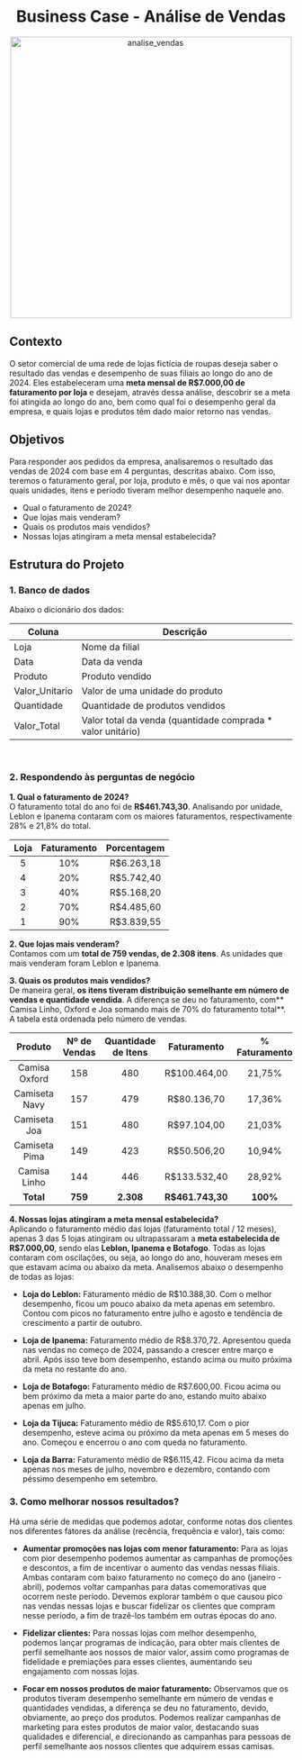 
<h1 align="center">Business Case - Análise de Vendas</h1>

<p align="center">
  <img src="https://github.com/user-attachments/assets/779ac29a-fc13-4357-8dca-14d2e2abb3c7" alt="analise_vendas" width="500"/>
</p>



## Contexto
O setor comercial de uma rede de lojas fictícia de roupas deseja saber o resultado das vendas e desempenho de suas filiais ao longo do ano de 2024. Eles estabeleceram uma **meta mensal de R$7.000,00 de faturamento por loja** e desejam, através dessa análise, descobrir se a meta foi atingida ao longo do ano, bem como qual foi o desempenho geral da empresa, e quais lojas e produtos têm dado maior retorno nas vendas.

## Objetivos
Para responder aos pedidos da empresa, analisaremos o resultado das vendas de 2024 com base em 4 perguntas, descritas abaixo. Com isso, teremos o faturamento geral, por loja, produto e mês, o que vai nos apontar quais unidades, itens e período tiveram melhor desempenho naquele ano.

* Qual o faturamento de 2024?
* Que lojas mais venderam?
* Quais os produtos mais vendidos?
* Nossas lojas atingiram a meta mensal estabelecida?

## Estrutura do Projeto
### 1. Banco de dados
Abaixo o dicionário dos dados:

| Coluna | Descrição |
|----------|----------|
| Loja | Nome da filial  |
| Data   | Data da venda  |
| Produto  | Produto vendido  |
| Valor_Unitario | Valor de uma unidade do produto |
| Quantidade | Quantidade de produtos vendidos  |
| Valor_Total  | Valor total da venda (quantidade comprada * valor unitário) |

<br>

### 2. Respondendo às perguntas de negócio

**1. Qual o faturamento de 2024?**  
O faturamento total do ano foi de **R$461.743,30**. Analisando por unidade, Leblon e Ipanema contaram com os maiores faturamentos, respectivamente 28% e 21,8% do total.

| Loja | Faturamento | Porcentagem |
|:-----------:|:-------------------:|:-------------------:|
| 5  | 10% | R$6.263,18|
| 4  | 20% | R$5.742,40 |
| 3  | 40% | R$5.168,20 |
| 2  | 70% | R$4.485,60 |
| 1  | 90% | R$3.839,55 |  

**2. Que lojas mais venderam?**  
Contamos com um **total de 759 vendas, de 2.308 itens**. As unidades que mais venderam foram Leblon e Ipanema.

**3. Quais os produtos mais vendidos?**  
De maneira geral, **os itens tiveram distribuição semelhante em número de vendas e quantidade vendida**. A diferença se deu no faturamento, com** Camisa Linho, Oxford e Joa somando mais de 70% do faturamento total**. A tabela está ordenada pelo número de vendas.

| Produto | Nº de Vendas | Quantidade de Itens | Faturamento | % Faturamento |
|:-------:|:------------:|:-------------------:|:-----------:|:-------------:|
| Camisa Oxford | 158 | 480 | R$100.464,00 | 21,75% |
| Camiseta Navy | 157 | 479 | R$80.136,70 | 17,36% |
| Camiseta Joa | 151 | 480 | R$97.104,00 | 21,03% |
| Camiseta Pima | 149 | 423 | R$50.506,20 | 10,94% |
| Camisa Linho | 144 | 446 | R$133.532,40 | 28,92% |
| **Total** | **759** | **2.308** | **R$461.743,30** | **100%** |

**4. Nossas lojas atingiram a meta mensal estabelecida?**  
Aplicando o faturamento médio das lojas (faturamento total / 12 meses), apenas 3 das 5 lojas atingiram ou ultrapassaram a **meta estabelecida de R$7.000,00**, sendo elas **Leblon, Ipanema e Botafogo**. Todas as lojas contaram com oscilações, ou seja, ao longo do ano, houveram meses em que estavam acima ou abaixo da meta. Analisemos abaixo o desempenho de todas as lojas:

* **Loja do Leblon:** Faturamento médio de R$10.388,30. Com o melhor desempenho, ficou um pouco abaixo da meta apenas em setembro. Contou com picos no faturamento entre julho e agosto e tendência de crescimento a partir de outubro.

* **Loja de Ipanema:** Faturamento médio de R$8.370,72. Apresentou queda nas vendas no começo de 2024, passando a crescer entre março e abril. Após isso teve bom desempenho, estando acima ou muito próxima da meta no restante do ano.

* **Loja de Botafogo:** Faturamento médio de R$7.600,00. Ficou acima ou bem próximo da meta a maior parte do ano, estando muito abaixo apenas em julho.

* **Loja da Tijuca:** Faturamento médio de R$5.610,17. Com o pior desempenho, esteve acima ou próximo da meta apenas em 5 meses do ano. Começou e encerrou o ano com queda no faturamento.

* **Loja da Barra:** Faturamento médio de R$6.115,42. Ficou acima da meta apenas nos meses de julho, novembro e dezembro, contando com péssimo desempenho em setembro.

### 3. Como melhorar nossos resultados?
Há uma série de medidas que podemos adotar, conforme notas dos clientes nos diferentes fatores da análise (recência, frequência e valor), tais como:

* **Aumentar promoções nas lojas com menor faturamento:** Para as lojas com pior desempenho podemos aumentar as campanhas de promoções e descontos, a fim de incentivar o aumento das vendas nessas filiais. Ambas contaram com baixo faturamento no começo do ano (janeiro - abril), podemos voltar campanhas para datas comemorativas que ocorrem neste período. Devemos explorar também o que causou pico nas vendas nessas lojas e buscar fidelizar os clientes que compram nesse período, a fim de trazê-los também em outras épocas do ano.

* **Fidelizar clientes:** Para nossas lojas com melhor desempenho, podemos lançar programas de indicação, para obter mais clientes de perfil semelhante aos nossos de maior valor, assim como programas de fidelidade e premiações para esses clientes, aumentando seu engajamento com nossas lojas.

* **Focar em nossos produtos de maior faturamento:** Observamos que os produtos tiveram desempenho semelhante em número de vendas e quantidades vendidas, a diferença se deu no faturamento, devido, obviamente, ao preço dos produtos. Podemos realizar campanhas de marketing para estes produtos de maior valor, destacando suas qualidades e diferencial, e direcionando as campanhas para pessoas de perfil semelhante aos nossos clientes que adquirem essas camisas.
